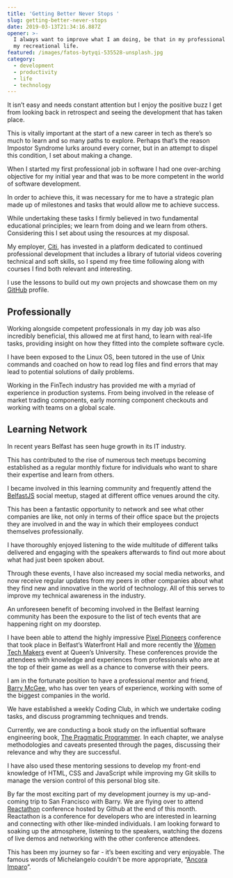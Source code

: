```yaml
---
title: 'Getting Better Never Stops '
slug: getting-better-never-stops
date: 2019-03-13T21:34:16.887Z
opener: >-
  I always want to improve what I am doing, be that in my professional life or
  my recreational life.
featured: /images/fatos-bytyqi-535528-unsplash.jpg
category:
  - development
  - productivity
  - life
  - technology
---
```

It isn’t easy and needs constant attention but I enjoy the positive buzz I get from looking back in retrospect and seeing the development that has taken place. 

This is vitally important at the start of a new career in tech as there’s so much to learn and so many paths to explore. Perhaps that’s the reason Impostor Syndrome lurks around every corner, but in an attempt to dispel this condition, I set about making a change.

When I started my first professional job in software I had one over-arching objective for my initial year and that was to be more competent in the world of software development. 

In order to achieve this, it was necessary for me to have a strategic plan made up of milestones and tasks that would allow me to achieve success.

While undertaking these tasks I firmly believed in two fundamental educational principles; we learn from doing and we learn from others. Considering this I set about using the resources at my disposal. 

My employer, [Citi](https://citi.com), has invested in a platform dedicated to continued professional development that includes a library of tutorial videos covering technical and soft skills, so I spend my free time following along with courses I find both relevant and interesting. 

I use the lessons to build out my own projects and showcase them on my [GitHub](https://github.com/ciaranmckenna) profile. 

## Professionally

Working alongside competent professionals in my day job was also incredibly beneficial, this allowed me at first hand, to learn with real-life tasks, providing insight on how they fitted into the complete software cycle. 

I have been exposed to the Linux OS, been tutored in the use of Unix commands and coached on how to read log files and find errors that may lead to potential solutions of daily problems. 

Working in the FinTech industry has provided me with a myriad of experience in production systems. From being involved in the release of market trading components, early morning component checkouts and working with teams on a global scale. 

## Learning Network

In recent years Belfast has seen huge growth in its IT industry. 

This has contributed to the rise of numerous tech meetups becoming established as a regular monthly fixture for individuals who want to share their expertise and learn from others. 

I became involved in this learning community and frequently attend the [BelfastJS](https://www.meetup.com/Belfast-JS/) social meetup, staged at different office venues around the city. 

This has been a fantastic opportunity to network and see what other companies are like, not only in terms of their office space but the projects they are involved in and the way in which their employees conduct themselves professionally. 

I have thoroughly enjoyed listening to the wide multitude of different talks delivered and engaging with the speakers afterwards to find out more about what had just been spoken about. 

Through these events, I have also increased my social media networks, and now receive regular updates from my peers in other companies about what they find new and innovative in the world of technology. All of this serves to improve my technical awareness in the industry.

An unforeseen benefit of becoming involved in the Belfast learning community has been the exposure to the list of tech events that are happening right on my doorstep. 

I have been able to attend the highly impressive [Pixel Pioneers](https://pixelpioneers.co/) conference that took place in Belfast’s Waterfront Hall and more recently the [Women Tech Makers](https://womentechmakersbelfast.com/index.html) event at Queen’s University. These conferences provide the attendees with knowledge and experiences from professionals who are at the top of their game as well as a chance to converse with their peers.

I am in the fortunate position to have a professional mentor and friend, [Barry McGee](https://www.barrymcgee.co.uk), who has over ten years of experience, working with some of the biggest companies in the world. 

We have established a weekly Coding Club, in which we undertake coding tasks, and discuss programming techniques and trends. 

Currently, we are conducting a book study on the influential software engineering book, [The Pragmatic Programmer](https://www.amazon.co.uk/Pragmatic-Programmer-Andrew-Hunt/dp/020161622X). In each chapter, we analyse methodologies and caveats presented through the pages, discussing their relevance and why they are successful. 

I have also used these mentoring sessions to develop my front-end knowledge of HTML, CSS and JavaScript while improving my Git skills to manage the version control of this personal blog site.

By far the most exciting part of my development journey is my up-and-coming trip to San Francisco with Barry. We are flying over to attend [Reactathon](https://www.reactathon.com/) conference hosted by Github at the end of this month. Reactathon is a conference for developers who are interested in learning and connecting with other like-minded individuals. I am looking forward to soaking up the atmosphere, listening to the speakers, watching the dozens of live demos and networking with the other conference attendees.

This has been my journey so far - it’s been exciting and very enjoyable. The famous words of Michelangelo couldn't be more appropriate, “[Ancora Imparo](https://www.urbandictionary.com/define.php?term=ancora%20imparo)”.
